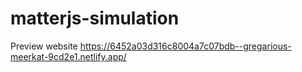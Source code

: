 # matterjs-simulation
Preview website 
https://6452a03d316c8004a7c07bdb--gregarious-meerkat-9cd2e1.netlify.app/
